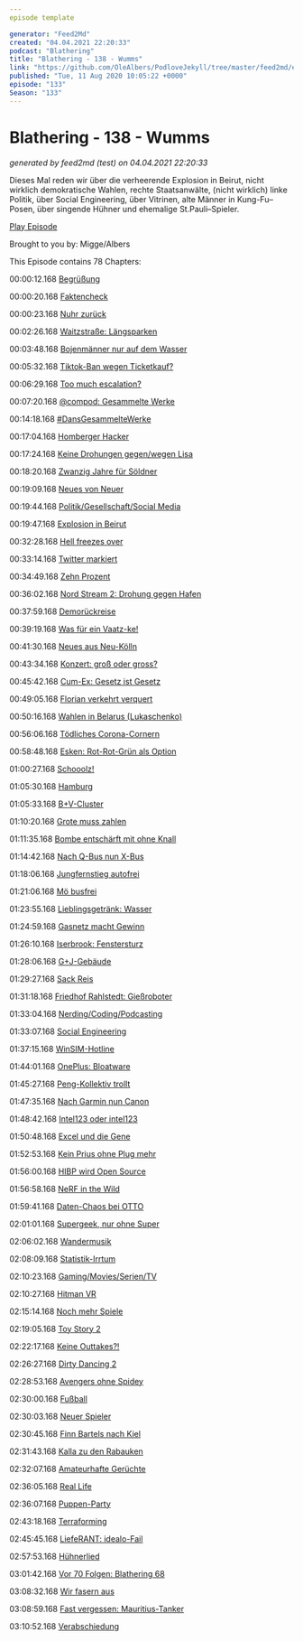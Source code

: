 ```yaml
---
episode template

generator: "Feed2Md"
created: "04.04.2021 22:20:33"
podcast: "Blathering"
title: "Blathering - 138 - Wumms"
link: "https://github.com/OleAlbers/PodloveJekyll/tree/master/feed2md/example/export/seasons/5/2020/8/Blathering___138___Wumms.md"
published: "Tue, 11 Aug 2020 10:05:22 +0000"
episode: "133"
Season: "133"
---
```


# Blathering - 138 - Wumms
_generated by feed2md (test) on 04.04.2021 22:20:33_

Dieses Mal reden wir über die verheerende Explosion in Beirut, nicht wirklich demokratische Wahlen, rechte Staatsanwälte, (nicht wirklich) linke Politik, über Social Engineering, über Vitrinen, alte Männer in Kung-Fu–Posen, über singende Hühner und ehemalige St.Pauli–Spieler.

[Play Episode](https://www.blathering.de/podlove/file/1305/s/feed/c/mp3/blathering_138.mp3)

Brought to you by: Migge/Albers

This Episode contains 78 Chapters:


00:00:12.168 [Begrüßung]()

00:00:20.168 [Faktencheck]()

00:00:23.168 [Nuhr zurück](https://www.youtube.com/watch?v=_R0ywINFaOo&)

00:02:26.168 [Waitzstraße: Längsparken](https://hamburg1.de/nachrichten/45774/Waitzstrasse_Neue_Parkzonen_missachtet.html)

00:03:48.168 [Bojenmänner nur auf dem Wasser](https://www.hamburg.de/sehenswuerdigkeiten/4611904/balkenhol-figuren/)

00:05:32.168 [Tiktok-Ban wegen Ticketkauf?](https://twitter.com/TaylorLorenz/status/1290685335412842498)

00:06:29.168 [Too much escalation?](https://taz.de/Rigorose-Strafe-fuer-Basketballer-Saibou/!5705841/)

00:07:20.168 [@compod: Gesammelte Werke](https://twitter.com/search?q=(from%3Acompod)%20(%40blathering_pod)%20until%3A2020-08-11%20since%3A2020-08-05&src=typed_query&f=live)

00:14:18.168 [#DansGesammelteWerke](https://twitter.com/search?q=(from%3Aevildanwallace)%20(%40blathering_pod)%20until%3A2020-08-11%20since%3A2020-08-05&src=typed_query&f=live)

00:17:04.168 [Homberger Hacker](https://www.lauterbacher-anzeiger.de/lokales/vogelsbergkreis/alsfeld/homberger-hacker-am-jugendschoffengericht-in-alsfeld_22007969)

00:17:24.168 [Keine Drohungen gegen/wegen Lisa](https://twitter.com/schneidermanHH/status/1291866077065105410)

00:18:20.168 [Zwanzig Jahre für Söldner](https://taz.de/Versuchte-Entfuehrung-von-Venezuelas-Staatschef/!5705978/)

00:19:09.168 [Neues von Neuer](https://twitter.com/RobertClaus13/status/1291825758185365506)

00:19:44.168 [Politik/Gesellschaft/Social Media]()

00:19:47.168 [Explosion in Beirut](https://www.tagesschau.de/ausland/beirut-explosion-reaktionen-107.html)

00:32:28.168 [Hell freezes over](https://twitter.com/tazgezwitscher/status/1291323130531786753)

00:33:14.168 [Twitter markiert](https://twitter.com/Shayan86/status/1291407114691325953)

00:34:49.168 [Zehn Prozent](https://taz.de/Verteidigungsausgaben-in-der-Nato/!5700254/)

00:36:02.168 [Nord Stream 2: Drohung gegen Hafen](https://www.faz.net/aktuell/wirtschaft/klima-energie-und-umwelt/nord-stream-2-schwesig-empoert-ueber-drohung-gegen-hafen-16894385.html)

00:37:59.168 [Demorückreise](https://twitter.com/LarsWienand/status/1291085775057166338)

00:39:19.168 [Was für ein Vaatz-ke!](https://www.tagesspiegel.de/politik/cdu-politiker-auf-abwegen-der-flirt-des-arnold-vaatz-mit-den-corona-leugnern/26072174.html)

00:41:30.168 [Neues aus Neu-Kölln](https://www.tagesspiegel.de/berlin/polizei-justiz/rechtsextremistische-anschlaege-in-neukoelln-drueckte-der-staatsanwalt-wegen-afd-sympathien-ein-auge-zu/26069882.html)

00:43:34.168 [Konzert: groß oder gross?](https://twitter.com/tknuewer/status/1292013418812256257)

00:45:42.168 [Cum-Ex: Gesetz ist Gesetz](https://lagedernation.org/2020/08/07/ldn199-explosion-in-beirut-2-corona-welle-regelbetrieb-in-schulen-interview-prof-dr-karl-lauterbach-cum-ex-rechte-strukturen/?t=1%3A04%3A01)

00:49:05.168 [Florian verkehrt verquert](https://taz.de/Kabarettist-Schroeder-auf-Corona-Demo/!5701935/)

00:50:16.168 [Wahlen in Belarus (Lukaschenko)](https://www.tagesschau.de/ausland/belarus-praesidentenwahl-lukaschenko-101.html)

00:56:06.168 [Tödliches Corona-Cornern](https://www.tagesschau.de/ausland/schiesserei-washington-103.html)

00:58:48.168 [Esken: Rot-Rot-Grün als Option](https://www.sueddeutsche.de/politik/spd-rot-rot-gruen-esken-walter-borjans-1.4993824)

01:00:27.168 [Schooolz!](https://twitter.com/OlafScholz/status/1292745005300420608)

01:05:30.168 [Hamburg]()

01:05:33.168 [B+V-Cluster](https://www.ndr.de/nachrichten/hamburg/coronavirus/Testreihe-abgeschlossen-59-Corona-Faelle-bei-BlohmVoss,voss260.html)

01:10:20.168 [Grote muss zahlen](https://www.mopo.de/hamburg/politik/bussgeld-nach--corona-feier--grote-zur-strafzahlung-verdonnert---entlassung-gefordert-37136336)

01:11:35.168 [Bombe entschärft mit ohne Knall](https://www.presseportal.de/blaulicht/pm/82522/4671756)

01:14:42.168 [Nach Q-Bus nun X-Bus](https://dialog.hochbahn.de/bus-in-zukunft/ein-blick-auf-das-mysteriose-x-was-hinter-den-xpressbussen-steckt/)

01:18:06.168 [Jungfernstieg autofrei](https://www.hamburg.de/pressearchiv-fhh/14177810/2020-08-!06-bsw-jungfernstieg-wird-attraktiver/)

01:21:06.168 [Mö busfrei](https://dialog.hochbahn.de/allgemein/die-moe-wird-verkehrsfrei-und-was-passiert-mit-den-ganzen-bussen/)

01:23:55.168 [Lieblingsgetränk: Wasser](https://www.ndr.de/fernsehen/programm/epg104_date-2020-08-04_display-all.html)

01:24:59.168 [Gasnetz macht Gewinn](https://www.ndr.de/fernsehen/sendungen/hamburg_journal_1800/Gasnetz-Hamburg-erreicht-Gewinnzone,hamj98504.html)

01:26:10.168 [Iserbrook: Fenstersturz](https://www.ndr.de/fernsehen/sendungen/hamburg_journal/Neunjaehriger-aus-dem-Fenster-einer-Schule-gestuerzt,hamj98570.html)

01:28:06.168 [G+J-Gebäude](https://hamburg1.de/nachrichten/45762/Stadt_will_G_J_Gebaeude_doch_nicht_kaufen.html)

01:29:27.168 [Sack Reis](https://www.derstandard.at/story/2000119263044/kokain-im-wert-von-300-millionen-euro-in-hamburg-sichergestellt)

01:31:18.168 [Friedhof Rahlstedt: Gießroboter](https://hamburg1.de/nachrichten/45794/Friedhof_Rahlstedt_setzt_Giessroboter_ein.html)

01:33:04.168 [Nerding/Coding/Podcasting]()

01:33:07.168 [Social Engineering](https://twitter.com/informatom/status/1290923453659394048)

01:37:15.168 [WinSIM-Hotline](https://www.drillisch-online.de/)

01:44:01.168 [OnePlus: Bloatware](https://www.golem.de/news/android-oneplus-installiert-facebook-services-auf-smartphones-vor-2008-150107.html)

01:45:27.168 [Peng-Kollektiv trollt](https://netzpolitik.org/2020/peng-kollektiv-aktionskuenstler-sprechen-als-falsches-bundesamt-mit-chefetagen-von-konzernen/)

01:47:35.168 [Nach Garmin nun Canon](https://www.zdnet.de/88382048/bericht-hacker-erbeuten-bei-ransomware-angriff-auf-canon-10-tbyte-daten/)

01:48:42.168 [Intel123 oder intel123](https://www.tomshardware.com/news/massive-20gb-intel-data-breach-floods-the-internet-mentions-backdoors)

01:50:48.168 [Excel und die Gene](https://twitter.com/wirklichewelt/status/1291448788100567041)

01:52:53.168 [Kein Prius ohne Plug mehr](https://www.golem.de/news/vollhybrid-toyota-prius-wird-in-deutschland-nicht-mehr-verkauft-2008-150111.html)

01:56:00.168 [HIBP wird Open Source](https://www.golem.de/news/security-have-i-been-pwned-wird-open-source-2008-150128.html)

01:56:58.168 [NeRF in the Wild](https://mspoweruser.com/googles-nerf-microsoft-photosynth-on-steroids/)

01:59:41.168 [Daten-Chaos bei OTTO](https://www.golem.de/news/versandhaus-otto-zeigte-bestellungen-von-anderen-kunden-an-2008-150130.html)

02:01:01.168 [Supergeek, nur ohne Super](https://twitter.com/tmigge/status/1291720657462583301)

02:06:02.168 [Wandermusik](https://music.youtube.com/)

02:08:09.168 [Statistik-Irrtum](https://twitter.com/tmigge/status/1292548422751444994)

02:10:23.168 [Gaming/Movies/Serien/TV]()

02:10:27.168 [Hitman VR](https://twitter.com/stammtischphilo/status/1291625015411171328)

02:15:14.168 [Noch mehr Spiele](https://twitter.com/PlayStationDE/status/1292487132095950852)

02:19:05.168 [Toy Story 2](https://de.wikipedia.org/wiki/Toy_Story_2)

02:22:17.168 [Keine Outtakes?!](https://twitter.com/stammtischphilo/status/1291884165714018307)

02:26:27.168 [Dirty Dancing 2](https://twitter.com/DirtyDancingMov/status/1291778201522286592)

02:28:53.168 [Avengers ohne Spidey](https://www.golem.de/news/marvel-s-avengers-community-empoert-ueber-plattformexklusiven-spider-man-2008-150080.html)

02:30:00.168 [Fußball]()

02:30:03.168 [Neuer Spieler](https://www.fcstpauli.com/news/der-fc-st-pauli-verpflichtet-rodrigo-zalazar/)

02:30:45.168 [Finn Bartels nach Kiel](https://www.ndr.de/sport/fussball/Bartels-wechselt-von-Werder-zurueck-zu-Holstein-Kiel,werder12940.html)

02:31:43.168 [Kalla zu den Rabauken](https://www.fcstpauli.com/news/jan-philipp-kalla-wird-markenbotschafter-der-fc-st-pauli-rabauken/)

02:32:07.168 [Amateurhafte Gerüchte](https://www.hfv.de/artikel/nfv-jugendausschuss-beschliesst-einfache-punktrunde/)

02:36:05.168 [Real Life]()

02:36:07.168 [Puppen-Party](https://twitter.com/tmigge/status/1292058816964681728)

02:43:18.168 [Terraforming](https://twitter.com/stammtischphilo/status/1290984820189925377)

02:45:45.168 [LiefeRANT: idealo-Fail](https://twitter.com/tmigge/status/1292108674308149248)

02:57:53.168 [Hühnerlied](https://twitter.com/stammtischphilo/status/1292112164753481729)

03:01:42.168 [Vor 70 Folgen: Blathering 68](https://www.blathering.de/2019/01/blathering-068-dicke-luft/)

03:08:32.168 [Wir fasern aus]()

03:08:59.168 [Fast vergessen: Mauritius-Tanker](https://www.sueddeutsche.de/panorama/mauritius-oel-schiff-1.4993329)

03:10:52.168 [Verabschiedung]()


